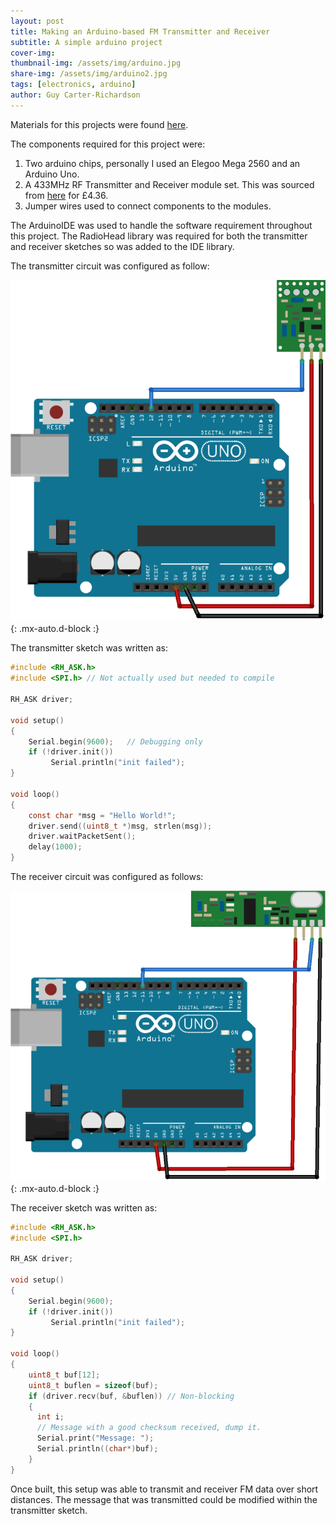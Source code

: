```yaml
---
layout: post
title: Making an Arduino-based FM Transmitter and Receiver
subtitle: A simple arduino project
cover-img: 
thumbnail-img: /assets/img/arduino.jpg
share-img: /assets/img/arduino2.jpg
tags: [electronics, arduino]
author: Guy Carter-Richardson
---
```


Materials for this projects were found [here](https://randomnerdtutorials.com/rf-433mhz-transmitter-receiver-module-with-arduino/).

The components required for this project were: 

1. Two arduino chips, personally I used an Elegoo Mega 2560 and an Arduino Uno. 
1. A 433MHz RF Transmitter and Receiver module set. This was sourced from [here](https://www.ebay.co.uk/itm/276489151766) for £4.36.
1. Jumper wires used to connect components to the modules. 

The ArduinoIDE was used to handle the software requirement throughout this project. The RadioHead library was required for both the transmitter and receiver sketches so was added to the IDE library.

The transmitter circuit was configured as follow: 

![Transmitter](/assets/img/electronics/433MhzTransmitterCircuit.jpg){: .mx-auto.d-block :}

The transmitter sketch was written as: 

```C
#include <RH_ASK.h>
#include <SPI.h> // Not actually used but needed to compile

RH_ASK driver;

void setup()
{
    Serial.begin(9600);	  // Debugging only
    if (!driver.init())
         Serial.println("init failed");
}

void loop()
{
    const char *msg = "Hello World!";
    driver.send((uint8_t *)msg, strlen(msg));
    driver.waitPacketSent();
    delay(1000);
}
```

The receiver circuit was configured as follows: 

![Receiver](/assets/img/electronics/433MhzReceiverCircuit.jpg){: .mx-auto.d-block :}

The receiver sketch was written as: 

```C
#include <RH_ASK.h>
#include <SPI.h>

RH_ASK driver;

void setup()
{
    Serial.begin(9600);
    if (!driver.init())
         Serial.println("init failed");
}

void loop()
{
    uint8_t buf[12];
    uint8_t buflen = sizeof(buf);
    if (driver.recv(buf, &buflen)) // Non-blocking
    {
      int i;
      // Message with a good checksum received, dump it.
      Serial.print("Message: ");
      Serial.println((char*)buf);         
    }
}
```

Once built, this setup was able to transmit and receiver FM data over short distances. The message that was transmitted could be modified within the transmitter sketch. 